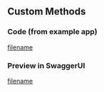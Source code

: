 ## Custom Methods <!-- {docsify-ignore} -->

### Code (from example app) <!-- {docsify-ignore} -->
[filename](https://raw.githubusercontent.com/feathersjs-ecosystem/feathers-swagger/master/example/openapi-v3/customMethods.js ':include')

### Preview in SwaggerUI <!-- {docsify-ignore} -->

[filename](../swagger-ui/index.html?url=../examples/custom_methods.json ':include class=swui-preview')
